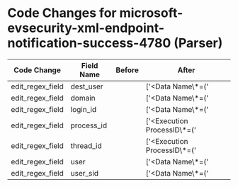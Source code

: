 # Code Changes for microsoft-evsecurity-xml-endpoint-notification-success-4780 (Parser)

| Code Change | Field Name | Before | After |
|-------------|------------|--------|-------|
| edit_regex_field | dest_user |  | ['<Data Name\\*=(\'|")TargetUserName(\'|")>({dest_user}[^<]+)'] |
| edit_regex_field | domain |  | ['<Data Name\\*=(\'|")SubjectDomainName(\'|")>({domain}[^<]+)<\/Data>'] |
| edit_regex_field | login_id |  | ['<Data Name\\*=(\'|")SubjectLogonId(\'|")>({login_id}[^<]+)<\/Data>'] |
| edit_regex_field | process_id |  | ['<Execution ProcessID\\*=(\'|")({process_id}\d+)(\'|") ThreadID\\*=(\'|")({thread_id}\d+)(\'|")\/>'] |
| edit_regex_field | thread_id |  | ['<Execution ProcessID\\*=(\'|")({process_id}\d+)(\'|") ThreadID\\*=(\'|")({thread_id}\d+)(\'|")\/>'] |
| edit_regex_field | user |  | ['<Data Name\\*=(\'|")SubjectUserName(\'|")>({user}[\w\.\-\!\#\^\~]{1,40}\$?)<\/Data>'] |
| edit_regex_field | user_sid |  | ['<Data Name\\*=(\'|")SubjectUserSid(\'|")>({user_sid}[^<]+)'] |